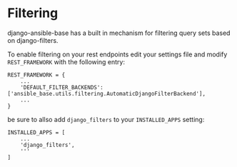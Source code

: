 # Filtering

django-ansible-base has a built in mechanism for filtering query sets based on django-filters. 

To enable filtering on your rest endpoints edit your settings file and modify `REST_FRAMEWORK` with the following entry:
```
REST_FRAMEWORK = {
    ...
    'DEFAULT_FILTER_BACKENDS': ['ansible_base.utils.filtering.AutomaticDjangoFilterBackend'],
    ...
}
```

be sure to allso add `django_filters` to your `INSTALLED_APPS` setting:
```
INSTALLED_APPS = [
    ...
    'django_filters',
    '''
]
```

